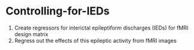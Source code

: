 # Controlling-for-IEDs
1) Create regressors for interictal epileptiform discharges (IEDs) for fMRI design matrix 
2) Regress out the effects of this epileptic activity from fMRI images
